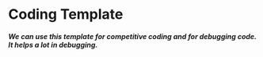 <h1>Coding Template</h1>

<h5>We can use this template for competitive coding and for debugging code. It helps a lot in debugging.</h5>


